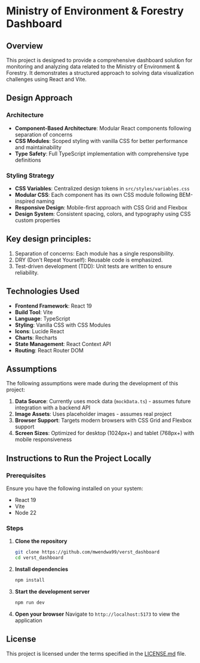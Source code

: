 # Ministry of Environment & Forestry Dashboard

## Overview

This project is designed to provide a comprehensive dashboard solution for monitoring and analyzing data related to the Ministry of Environment & Forestry. It demonstrates a structured approach to solving data visualization challenges using React and Vite.

## Design Approach

### Architecture

- **Component-Based Architecture**: Modular React components following separation of concerns
- **CSS Modules**: Scoped styling with vanilla CSS for better performance and maintainability
- **Type Safety**: Full TypeScript implementation with comprehensive type definitions

### Styling Strategy

- **CSS Variables**: Centralized design tokens in `src/styles/variables.css`
- **Modular CSS**: Each component has its own CSS module following BEM-inspired naming
- **Responsive Design**: Mobile-first approach with CSS Grid and Flexbox
- **Design System**: Consistent spacing, colors, and typography using CSS custom properties

## Key design principles:

1. Separation of concerns: Each module has a single responsibility.
2. DRY (Don't Repeat Yourself): Reusable code is emphasized.
3. Test-driven development (TDD): Unit tests are written to ensure reliability.

## Technologies Used

- **Frontend Framework**: React 19
- **Build Tool**: Vite
- **Language**: TypeScript
- **Styling**: Vanilla CSS with CSS Modules
- **Icons**: Lucide React
- **Charts**: Recharts
- **State Management**: React Context API
- **Routing**: React Router DOM

## Assumptions

The following assumptions were made during the development of this project:

1. **Data Source**: Currently uses mock data (`mockData.ts`) - assumes future integration with a backend API
2. **Image Assets**: Uses placeholder images - assumes real project
3. **Browser Support**: Targets modern browsers with CSS Grid and Flexbox support
4. **Screen Sizes**: Optimized for desktop (1024px+) and tablet (768px+) with mobile responsiveness

## Instructions to Run the Project Locally

### Prerequisites

Ensure you have the following installed on your system:

- React 19
- Vite
- Node 22

### Steps

1. **Clone the repository**

   ```bash
   git clone https://github.com/mwendwa99/verst_dashboard
   cd verst_dashboard
   ```

2. **Install dependencies**

   ```bash
   npm install
   ```

3. **Start the development server**

   ```bash
   npm run dev
   ```

4. **Open your browser**
   Navigate to `http://localhost:5173` to view the application

## License

This project is licensed under the terms specified in the [LICENSE.md](LICENSE.md) file.
